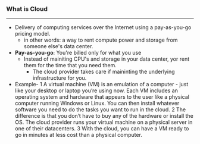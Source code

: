 ### What is Cloud
----

* Delivery of computing services over the Internet using a pay-as-you-go pricing model.
  * in other words: a way to rent compute power and storage from someone else's data center.
* **Pay-as-you-go**: You're billed only for what you use
  * Instead of mainiting CPU's and storage in your data center, yor rent them for the time that you need them.
     * The cloud provider takes care if maininting the underlying infrastructure for you. 
* Example-
  1 A virtual machine (VM) is an emulation of a computer - just like your desktop or laptop you’re using now. Each VM includes an operating system and hardware that appears to the user like a physical computer running Windows or Linux. You can then install whatever software you need to do the tasks you want to run in the cloud.
  2 The difference is that you don’t have to buy any of the hardware or install the OS. The cloud provider runs your virtual machine on a physical server in one of their datacenters.
  3 With the cloud, you can have a VM ready to go in minutes at less cost than a physical computer.
